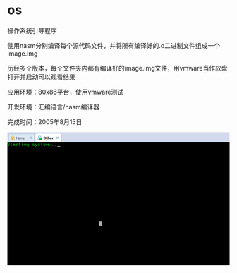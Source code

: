 os
==

操作系统引导程序

使用nasm分别编译每个源代码文件，并将所有编译好的.o二进制文件组成一个image.img

历经多个版本，每个文件夹内都有编译好的image.img文件，用vmware当作软盘打开并启动可以观看结果

应用环境：80x86平台，使用vmware测试

开发环境：汇编语言/nasm编译器

完成时间：2005年8月15日

![截图](Screenshot/v1.png)
